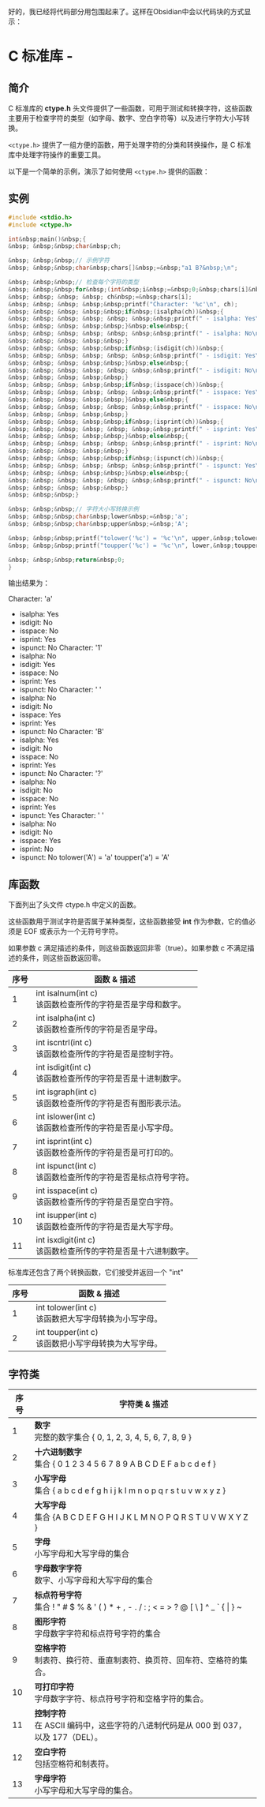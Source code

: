好的，我已经将代码部分用包围起来了。这样在Obsidian中会以代码块的方式显示：

# C 标准库 - 

## 简介

C 标准库的 **ctype.h** 头文件提供了一些函数，可用于测试和转换字符，这些函数主要用于检查字符的类型（如字母、数字、空白字符等）以及进行字符大小写转换。

`<ctype.h>` 提供了一组方便的函数，用于处理字符的分类和转换操作，是 C 标准库中处理字符操作的重要工具。

以下是一个简单的示例，演示了如何使用 `<ctype.h>` 提供的函数：

## 实例

```c
#include <stdio.h>  
#include <ctype.h>  

int&nbsp;main()&nbsp;{  
&nbsp; &nbsp;&nbsp;char&nbsp;ch;  

&nbsp; &nbsp;&nbsp;// 示例字符  
&nbsp; &nbsp;&nbsp;char&nbsp;chars[]&nbsp;=&nbsp;"a1 B?&nbsp;\n";  

&nbsp; &nbsp;&nbsp;// 检查每个字符的类型  
&nbsp; &nbsp;&nbsp;for&nbsp;(int&nbsp;i&nbsp;=&nbsp;0;&nbsp;chars[i]&nbsp;!=&nbsp;'\0';&nbsp;i++)&nbsp;{  
&nbsp; &nbsp; &nbsp; &nbsp; ch&nbsp;=&nbsp;chars[i];  
&nbsp; &nbsp; &nbsp; &nbsp;&nbsp;printf("Character: '%c'\n", ch);  
&nbsp; &nbsp; &nbsp; &nbsp;&nbsp;if&nbsp;(isalpha(ch))&nbsp;{  
&nbsp; &nbsp; &nbsp; &nbsp; &nbsp; &nbsp;&nbsp;printf(" - isalpha: Yes\n");  
&nbsp; &nbsp; &nbsp; &nbsp;&nbsp;}&nbsp;else&nbsp;{  
&nbsp; &nbsp; &nbsp; &nbsp; &nbsp; &nbsp;&nbsp;printf(" - isalpha: No\n");  
&nbsp; &nbsp; &nbsp; &nbsp;&nbsp;}  
&nbsp; &nbsp; &nbsp; &nbsp;&nbsp;if&nbsp;(isdigit(ch))&nbsp;{  
&nbsp; &nbsp; &nbsp; &nbsp; &nbsp; &nbsp;&nbsp;printf(" - isdigit: Yes\n");  
&nbsp; &nbsp; &nbsp; &nbsp;&nbsp;}&nbsp;else&nbsp;{  
&nbsp; &nbsp; &nbsp; &nbsp; &nbsp; &nbsp;&nbsp;printf(" - isdigit: No\n");  
&nbsp; &nbsp; &nbsp; &nbsp;&nbsp;}  
&nbsp; &nbsp; &nbsp; &nbsp;&nbsp;if&nbsp;(isspace(ch))&nbsp;{  
&nbsp; &nbsp; &nbsp; &nbsp; &nbsp; &nbsp;&nbsp;printf(" - isspace: Yes\n");  
&nbsp; &nbsp; &nbsp; &nbsp;&nbsp;}&nbsp;else&nbsp;{  
&nbsp; &nbsp; &nbsp; &nbsp; &nbsp; &nbsp;&nbsp;printf(" - isspace: No\n");  
&nbsp; &nbsp; &nbsp; &nbsp;&nbsp;}  
&nbsp; &nbsp; &nbsp; &nbsp;&nbsp;if&nbsp;(isprint(ch))&nbsp;{  
&nbsp; &nbsp; &nbsp; &nbsp; &nbsp; &nbsp;&nbsp;printf(" - isprint: Yes\n");  
&nbsp; &nbsp; &nbsp; &nbsp;&nbsp;}&nbsp;else&nbsp;{  
&nbsp; &nbsp; &nbsp; &nbsp; &nbsp; &nbsp;&nbsp;printf(" - isprint: No\n");  
&nbsp; &nbsp; &nbsp; &nbsp;&nbsp;}  
&nbsp; &nbsp; &nbsp; &nbsp;&nbsp;if&nbsp;(ispunct(ch))&nbsp;{  
&nbsp; &nbsp; &nbsp; &nbsp; &nbsp; &nbsp;&nbsp;printf(" - ispunct: Yes\n");  
&nbsp; &nbsp; &nbsp; &nbsp;&nbsp;}&nbsp;else&nbsp;{  
&nbsp; &nbsp; &nbsp; &nbsp; &nbsp; &nbsp;&nbsp;printf(" - ispunct: No\n");  
&nbsp; &nbsp; &nbsp; &nbsp;&nbsp;}  
&nbsp; &nbsp;&nbsp;}  

&nbsp; &nbsp;&nbsp;// 字符大小写转换示例  
&nbsp; &nbsp;&nbsp;char&nbsp;lower&nbsp;=&nbsp;'a';  
&nbsp; &nbsp;&nbsp;char&nbsp;upper&nbsp;=&nbsp;'A';  

&nbsp; &nbsp;&nbsp;printf("tolower('%c') = '%c'\n", upper,&nbsp;tolower(upper));  
&nbsp; &nbsp;&nbsp;printf("toupper('%c') = '%c'\n", lower,&nbsp;toupper(lower));  

&nbsp; &nbsp;&nbsp;return&nbsp;0;  
}  
```

输出结果为：

Character: 'a'

- isalpha: Yes
- isdigit: No
- isspace: No
- isprint: Yes
- ispunct: No Character: '1'
- isalpha: No
- isdigit: Yes
- isspace: No
- isprint: Yes
- ispunct: No Character: ' '
- isalpha: No
- isdigit: No
- isspace: Yes
- isprint: Yes
- ispunct: No Character: 'B'
- isalpha: Yes
- isdigit: No
- isspace: No
- isprint: Yes
- ispunct: No Character: '?'
- isalpha: No
- isdigit: No
- isspace: No
- isprint: Yes
- ispunct: Yes Character: ' '
- isalpha: No
- isdigit: No
- isspace: Yes
- isprint: No
- ispunct: No tolower('A') = 'a' toupper('a') = 'A'

## 库函数

下面列出了头文件 ctype.h 中定义的函数。

这些函数用于测试字符是否属于某种类型，这些函数接受 **int** 作为参数，它的值必须是 EOF 或表示为一个无符号字符。

如果参数 c 满足描述的条件，则这些函数返回非零（true）。如果参数 c 不满足描述的条件，则这些函数返回零。

|序号|函数 & 描述|
|---|---|
|1|int isalnum(int c)  <br>该函数检查所传的字符是否是字母和数字。|
|2|int isalpha(int c)  <br>该函数检查所传的字符是否是字母。|
|3|int iscntrl(int c)  <br>该函数检查所传的字符是否是控制字符。|
|4|int isdigit(int c)  <br>该函数检查所传的字符是否是十进制数字。|
|5|int isgraph(int c)  <br>该函数检查所传的字符是否有图形表示法。|
|6|int islower(int c)  <br>该函数检查所传的字符是否是小写字母。|
|7|int isprint(int c)  <br>该函数检查所传的字符是否是可打印的。|
|8|int ispunct(int c)  <br>该函数检查所传的字符是否是标点符号字符。|
|9|int isspace(int c)  <br>该函数检查所传的字符是否是空白字符。|
|10|int isupper(int c)  <br>该函数检查所传的字符是否是大写字母。|
|11|int isxdigit(int c)  <br>该函数检查所传的字符是否是十六进制数字。|

标准库还包含了两个转换函数，它们接受并返回一个 "int"

|序号|函数 & 描述|
|---|---|
|1|int tolower(int c)  <br>该函数把大写字母转换为小写字母。|
|2|int toupper(int c)  <br>该函数把小写字母转换为大写字母。|

## 字符类

|序号|字符类 & 描述|
|---|---|
|1|**数字**  <br>完整的数字集合 { 0, 1, 2, 3, 4, 5, 6, 7, 8, 9 }|
|2|**十六进制数字**  <br>集合 { 0 1 2 3 4 5 6 7 8 9 A B C D E F a b c d e f }|
|3|**小写字母**  <br>集合 { a b c d e f g h i j k l m n o p q r s t u v w x y z }|
|4|**大写字母**  <br>集合 {A B C D E F G H I J K L M N O P Q R S T U V W X Y Z }|
|5|**字母**  <br>小写字母和大写字母的集合|
|6|**字母数字字符**  <br>数字、小写字母和大写字母的集合|
|7|**标点符号字符**  <br>集合 ! " # $ % & ' ( ) * + , - . / : ; < = > ? @ [ \ ] ^ _ ` { \| } ~|
|8|**图形字符**  <br>字母数字字符和标点符号字符的集合|
|9|**空格字符**  <br>制表符、换行符、垂直制表符、换页符、回车符、空格符的集合。|
|10|**可打印字符**  <br>字母数字字符、标点符号字符和空格字符的集合。|
|11|**控制字符**  <br>在 ASCII 编码中，这些字符的八进制代码是从 000 到 037，以及 177（DEL）。|
|12|**空白字符**  <br>包括空格符和制表符。|
|13|**字母字符**  <br>小写字母和大写字母的集合。|
